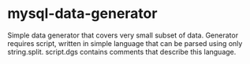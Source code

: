 # mysql-data-generator

Simple data generator that covers very small subset of data.
Generator requires script, written in simple language that can
be parsed using only string.split. script.dgs contains comments
that describe this language.

